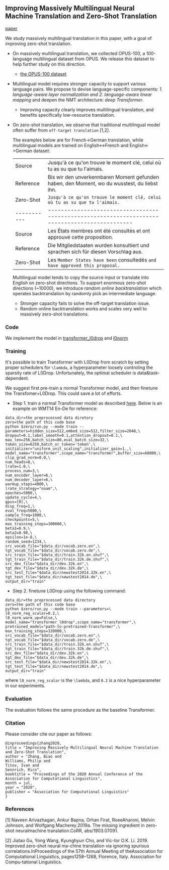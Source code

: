 ## Improving Massively Multilingual Neural Machine Translation and Zero-Shot Translation

[paper](#)

We study massively multilingual translation in this paper, 
with a goal of improving zero-shot translation.

* On massively multilingual translation, we collected OPUS-100, a 100-language multilingual dataset from OPUS.
We release this dataset to help further study on this direction.

  - [the OPUS-100 dataset](https://github.com/EdinburghNLP/opus-100-corpus)

* Multilingual model requires stronger capacity to support various language pairs. We propose to 
devise language-specific components: *1. language-aware layer normalization and 2. language-aware linear mapping* 
and deepen the NMT architecture: *deep Transformer*.

  - Improving capacity clearly improves multilingual translation, and benefits specifically low-resource translation.

* On zero-shot translation, we observe that traditional multilingual model 
often suffer from `off-target translation` [1,2].

    The examples below are for French->German translation, while multilingual models are trained on English<->French and 
    English<->German dataset:
    
    |           |                                                                                              |
    |-----------|----------------------------------------------------------------------------------------------|
    | Source    | Jusqu'à ce qu'on trouve le moment clé, celui où tu as su que tu l'aimais.                    |
    | Reference | Bis wir den unverkennbaren Moment gefunden haben, den Moment, wo du wusstest, du liebst ihn. |
    | Zero-Shot | `Jusqu'à ce qu'on trouve le moment clé, celui où tu as su que tu l'aimais.`                    |
    |-----------|----------------------------------------------------------------------------------------------|
    |   Source  | Les États membres ont été consultés et ont approuvé cette proposition.                       |
    | Reference | Die Mitgliedstaaten wurden konsultiert und sprachen sich für diesen Vorschlag aus.           |
    | Zero-Shot | Les `Member States have been` consultedés `and have approved this proposal.`              |
    
    Multilingual model tends to copy the source input or translate into English on zero-shot directions. To support
    enormous zero-shot directions (~10000), we introduce *random online backtranslation* which operates backtranslation
    by randomly pick an intermediate language.
    
  - Stronger capacity fails to solve the off-target translation issue.
  - Random online backtranslation works and scales very well to massively zero-shot translations.
   
### Code

We implement the model in [transformer_l0drop](../../models/transformer_l0drop.py) 
and [l0norm](../../modules/l0norm.py)

### Training

It's possible to train Transformer with L0Drop from scratch by setting proper schedulers for `\lambda`, 
a hyperparameter loosely controling the sparsity rate of L0Drop. Unfortunately, the optimal scheduler is
data&task-dependent.

We suggest first pre-train a normal Transformer model, and then finetune the Transfomer+L0Drop. This could
save a lot of efforts.

* Step 1. train a normal Transformer model as described [here](../../docs/usage/README.md). Below is 
an example on WMT14 En-De for reference:
```
data_dir=the preprocessed data diretory
zero=the path of this code base
python $zero/run.py --mode train --parameters=hidden_size=512,embed_size=512,filter_size=2048,\
dropout=0.1,label_smooth=0.1,attention_dropout=0.1,\
max_len=256,batch_size=80,eval_batch_size=32,\
token_size=6250,batch_or_token='token',\
initializer="uniform_unit_scaling",initializer_gain=1.,\
model_name="transformer",scope_name="transformer",buffer_size=60000,\
clip_grad_norm=0.0,\
num_heads=8,\
lrate=1.0,\
process_num=3,\
num_encoder_layer=6,\
num_decoder_layer=6,\
warmup_steps=4000,\
lrate_strategy="noam",\
epoches=5000,\
update_cycle=4,\
gpus=[0],\
disp_freq=1,\
eval_freq=5000,\
sample_freq=1000,\
checkpoints=5,\
max_training_steps=300000,\
beta1=0.9,\
beta2=0.98,\
epsilon=1e-8,\
random_seed=1234,\
src_vocab_file="$data_dir/vocab.zero.en",\
tgt_vocab_file="$data_dir/vocab.zero.de",\
src_train_file="$data_dir/train.32k.en.shuf",\
tgt_train_file="$data_dir/train.32k.de.shuf",\
src_dev_file="$data_dir/dev.32k.en",\
tgt_dev_file="$data_dir/dev.32k.de",\
src_test_file="$data_dir/newstest2014.32k.en",\
tgt_test_file="$data_dir/newstest2014.de",\
output_dir="train"
```

* Step 2. finetune L0Drop using the following command:
```
data_dir=the preprocessed data directory
zero=the path of this code base
python $zero/run.py --mode train --parameters=\
l0_norm_reg_scalar=0.2,\
l0_norm_warm_up=False,\
model_name="transformer_l0drop",scope_name="transformer",\
pretrained_model="path-to-pretrained-transformer",\
max_training_steps=320000,\
src_vocab_file="$data_dir/vocab.zero.en",\
tgt_vocab_file="$data_dir/vocab.zero.de",\
src_train_file="$data_dir/train.32k.en.shuf",\
tgt_train_file="$data_dir/train.32k.de.shuf",\
src_dev_file="$data_dir/dev.32k.en",\
tgt_dev_file="$data_dir/dev.32k.de",\
src_test_file="$data_dir/newstest2014.32k.en",\
tgt_test_file="$data_dir/newstest2014.de",\
output_dir="train"
```
where `l0_norm_reg_scalar` is the `\lambda`, and `0.2` is a nice hyperparameter in our experiments.

### Evaluation

The evaluation follows the same procedure as the baseline Transformer.

### Citation

Please consider cite our paper as follows:
```
@inproceedings{zhang2020,
title = "Improving Massively Multilingual Neural Machine Translation and Zero-Shot Translation",
author = "Zhang, Biao and
Williams, Philip and
Titov, Ivan and
Sennrich, Rico",
booktitle = "Proceedings of the 2020 Annual Conference of the Association for Computational Linguistics",
month = jul,
year = "2020",
publisher = "Association for Computational Linguistics"
}
```

### References

[1] Naveen Arivazhagan, Ankur Bapna, Orhan Firat, RoeeAharoni, Melvin Johnson, and Wolfgang Macherey.2019a.   The missing ingredient in zero-shot neuralmachine translation.CoRR, abs/1903.07091.

[2] Jiatao  Gu,  Yong  Wang,  Kyunghyun  Cho,  and  Vic-tor O.K. Li. 2019.   Improved zero-shot neural ma-chine translation via ignoring spurious correlations.InProceedings  of  the  57th  Annual  Meeting  of  theAssociation  for  Computational  Linguistics,  pages1258–1268, Florence, Italy. Association for Compu-tational Linguistics.
